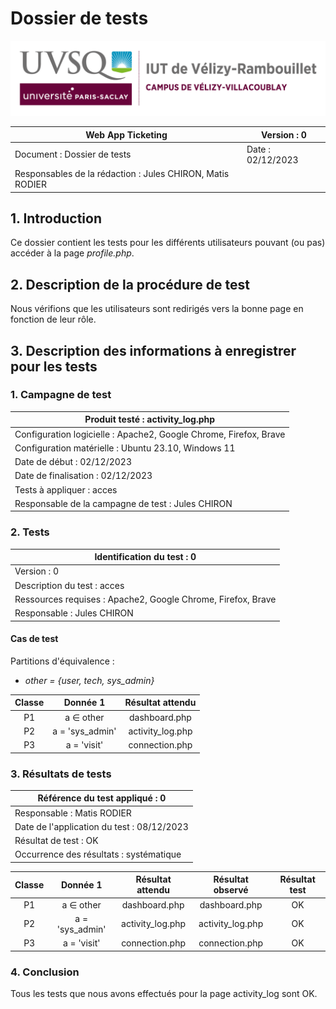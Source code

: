 # Dossier de tests

![logo_uvsq](../../annexes/logo_uvsq.png)

| Web App Ticketing                          | Version : 0             |
|--------------------------------------------|-------------------------|
| Document : Dossier de tests                | Date : 02/12/2023       |
| Responsables de la rédaction : Jules CHIRON, Matis RODIER |          |

## 1. Introduction

Ce dossier contient les tests pour les différents utilisateurs pouvant (ou pas) accéder à la page _profile.php_.

## 2. Description de la procédure de test

Nous vérifions que les utilisateurs sont redirigés vers la bonne page en fonction de leur rôle.

## 3. Description des informations à enregistrer pour les tests

### 1. Campagne de test

| Produit testé : activity_log.php                                        |
|-------------------------------------------------------------------------|
| Configuration logicielle : Apache2, Google Chrome, Firefox, Brave       |
| Configuration matérielle : Ubuntu 23.10, Windows 11                     |
| Date de début : 02/12/2023                                              |
| Date de finalisation : 02/12/2023                                       |
| Tests à appliquer : acces                                               |
| Responsable de la campagne de test : Jules CHIRON                       |

### 2. Tests

| Identification du test : 0                                   |
|--------------------------------------------------------------|
| Version : 0                                                  |
| Description du test : acces                                  |
| Ressources requises : Apache2, Google Chrome, Firefox, Brave |
| Responsable : Jules CHIRON                                   |

#### Cas de test

Partitions d'équivalence :

- _other = {user, tech, sys_admin}_

| Classe |     Donnée 1     | Résultat attendu |
|:------:|:----------------:|:----------------:|
|   P1   |    a ∈ other     |  dashboard.php   |
|   P2   | a = 'sys\_admin' | activity_log.php |
|   P3   |   a = 'visit'    |  connection.php  |

### 3. Résultats de tests

| Référence du test appliqué : 0             |
|--------------------------------------------|
| Responsable : Matis RODIER                 |
| Date de l'application du test : 08/12/2023 |
| Résultat de test : OK                      |
| Occurrence des résultats : systématique    |

| Classe |     Donnée 1     | Résultat attendu | Résultat observé | Résultat test  |
|:------:|:----------------:|:----------------:|:----------------:|:--------------:|
|   P1   |    a ∈ other     |  dashboard.php   |  dashboard.php   |       OK       |
|   P2   | a = 'sys\_admin' | activity_log.php | activity_log.php |       OK       |
|   P3   |   a = 'visit'    |  connection.php  |  connection.php  |       OK       |

### 4. Conclusion

Tous les tests que nous avons effectués pour la page activity_log sont OK.